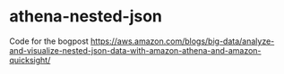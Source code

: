 # athena-nested-json
Code for the bogpost https://aws.amazon.com/blogs/big-data/analyze-and-visualize-nested-json-data-with-amazon-athena-and-amazon-quicksight/
